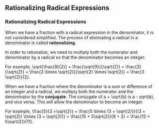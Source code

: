 Rationalizing Radical Expressions
-------

### Rationalizing Radical Expressions

When we have a fraction with a radical expression in the denominator, it is not considered simplified. The process of eliminating a radical in a denominator is called **rationalizing**. 

In order to rationalize, we need to multiply both the numerator and denominator by a radical so that the denominator becomes an integer.

For example, \sqrt{\frac{9}{2}} = \frac{\sqrt{9}}{\sqrt{2}} = \frac{3}{\sqrt{2}} = \frac{3 \times \sqrt{2}}{\sqrt{2} \times \sqrt{2}} = \frac{3 \sqrt{2}}{2}.

When we have a fraction where the denominator is a sum or difference of an integer and a radical, we multiply both the numerator and the denominator by the **conjugate**. The conjugate of a + \sqrt{b} is a - sqrt{b}, and vice versa. This will allow the denominator to become an integer.

For example, \frac{5}{3 +\sqrt{2}} = \frac{5 \times (3 + \sqrt{2})}{(3 + \sqrt{2}) \times (3 + \sqrt{2})} = \frac{15 + 5\sqrt{2}}{9 + 2} = \frac{15 + 5\sqrt{2}}{11}.